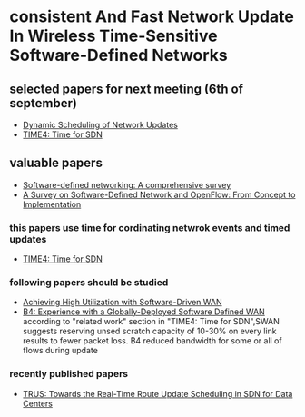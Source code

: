 # consistent And Fast Network Update In Wireless Time-Sensitive Software-Defined Networks

## selected papers for next meeting (6th of september)
+ [Dynamic Scheduling of Network Updates](https://www.cs.jhu.edu/~xinjin/files/SIGCOMM14_Dionysus.pdf) 
+ [TIME4: Time for SDN](https://arxiv.org/pdf/1505.03421.pdf)



## valuable papers 
+ [Software-defined networking: A comprehensive survey](https://arxiv.org/pdf/1406.0440.pdf)
+ [A Survey on Software-Defined Network and OpenFlow: From Concept to Implementation](http://www.hit.bme.hu/~jakab/edu/litr/SDN/OpenFlow_Survey_06819788.pdf)
### this papers use time for cordinating netwrok events and timed updates
+ [TIME4: Time for SDN](https://arxiv.org/pdf/1505.03421.pdf)

### following papers should be studied
+ [Achieving High Utilization with Software-Driven WAN](https://www.microsoft.com/en-us/research/uploads/prod/2013/08/Achieving-High-Utilization-with-Software-Driven-WAN.pdf)
+ [B4: Experience with a Globally-Deployed Software Defined WAN](https://storage.googleapis.com/pub-tools-public-publication-data/pdf/41761.pdf)<br/>
according to "related work" section in "TIME4: Time for SDN",SWAN suggests reserving unsed scratch capacity of 10-30% on every link results to fewer packet loss.
B4 reduced bandwidth for some or all of flows during update

### recently published papers
+ [TRUS: Towards the Real-Time Route Update Scheduling in SDN for Data Centers](https://ieeexplore.ieee.org/stamp/stamp.jsp?arnumber=9058681)
